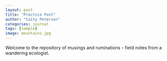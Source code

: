 ```yaml
---
layout: post
title: "Practice Post"
author: "Caity Peterson"
categories: journal
tags: [sample]
image: mountains.jpg
---
```

Welcome to the repository of musings and ruminations - field notes from a
wandering ecologist.
